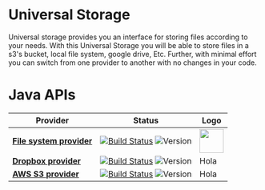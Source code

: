 # Universal Storage
Universal storage provides you an interface for storing files according to your needs. With this Universal Storage you will be able to store files in a s3's bucket, local file system, google drive, Etc.  Further, with minimal effort you can switch from one provider to another with no changes in your code.

# Java APIs

Provider                                                                                | Status                         | Logo |
--------------------------------------------------------------------------------------- | -------------------------------|------|
**[File system provider](https://github.com/dynamicloud/universal_storage_java_fs_api)** | [![Build Status](https://travis-ci.org/dynamicloud/universal_storage_java_fs_api.svg?branch=master)](https://travis-ci.org/dynamicloud/universal_storage_java_fs_api) ![Version](https://img.shields.io/badge/api-v1.0.0-brightgreen.svg) | <img src="https://image.flaticon.com/icons/png/128/148/148953.png" alt="" width=48px height=48px/> |
**[Dropbox provider](https://github.com/dynamicloud/universal_storage_java_dropbox_api)** | [![Build Status](https://travis-ci.org/dynamicloud/universal_storage_java_dropbox_api.svg?branch=master)](https://travis-ci.org/dynamicloud/universal_storage_java_dropbox_api) ![Version](https://img.shields.io/badge/api-v1.0.0-brightgreen.svg) | Hola |
**[AWS S3 provider](https://github.com/dynamicloud/universal_storage_java_s3_api)** | [![Build Status](https://travis-ci.org/dynamicloud/universal_storage_java_s3_api.svg?branch=master)](https://travis-ci.org/dynamicloud/universal_storage_java_s3_api) ![Version](https://img.shields.io/badge/api-v1.0.0-brightgreen.svg) | Hola |
